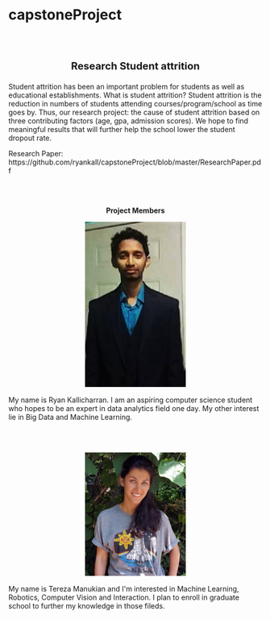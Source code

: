 <h1> capstoneProject</h1>
<br></br>
<p align ="center"  style="font-size:20px"><b>Research Student attrition</b></p>
<p align="left">
    Student attrition has been an important problem for students as well as educational establishments. What is student attrition? Student attrition is the reduction in numbers of students attending courses/program/school as time goes by. Thus, our research project: the cause of student attrition based on three contributing factors (age, gpa, admission scores). We hope to find meaningful results that will further help the school lower the student dropout rate.
    
    
</p>
<p align = "left">
Research Paper: https://github.com/ryankall/capstoneProject/blob/master/ResearchPaper.pdf
</p>

<br></br>
<p align = "center"><b>Project Members</b> </p>

<p align="center">
    <img src="https://github.com/ryankall/capstoneProject/blob/master/file_thumb.jpg" width="200"/>
</p>

<p>
    My name is Ryan Kallicharran. I am an aspiring 
    computer science student who hopes to be an 
    expert in data analytics field one day. My other 
    interest lie in Big Data and Machine Learning. 
</p>
<br></br>
<p align="center">
    <img src="https://github.com/ryankall/capstoneProject/blob/master/13517396_10208688713008784_1369964135096604961_o.jpg" width="200/">
</p>

<p>
My name is Tereza Manukian and I'm interested in Machine Learning,
Robotics, Computer Vision and Interaction. 
I plan to enroll in graduate school 
to further my knowledge in those fileds.   
</p>
